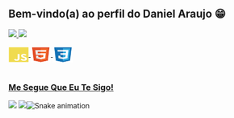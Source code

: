 ## Bem-vindo(a) ao perfil do Daniel Araujo 😁
 <div>
  <a href="https://github.com/Daniiiel-araujo">
  <img height="180em" src="https://github-readme-stats.vercel.app/api?username=Daniiiel-araujo&show_icons=true&theme=dracula&include_all_commits=true&count_private=true"/>
  <img height="180em" src="https://github-readme-stats.vercel.app/api/top-langs/?username=Daniiiel-araujo&layout=compact&langs_count=6&theme=tokyonight"/>
</div>
<div style="display: inline_block"><br>
  <img align="center" alt="Js" height="30" width="40" src="https://raw.githubusercontent.com/devicons/devicon/master/icons/javascript/javascript-plain.svg">
  <img align="center" alt="HTML" height="30" width="40" src="https://raw.githubusercontent.com/devicons/devicon/master/icons/html5/html5-original.svg">
  <img align="center" alt="CSS" height="30" width="40" src="https://raw.githubusercontent.com/devicons/devicon/master/icons/css3/css3-original.svg">
</div>

 <br>

  ### Me Segue Que Eu Te Sigo!

<div> 
  <a href="https://instagram.com/daniiiel_araujo" target="_blank"><img src="https://img.shields.io/badge/-Instagram-%23E4405F?style=for-the-badge&logo=instagram&logoColor=white" target="_blank"></a>
  <a href = "mailto:mattdaniiiel@gmail.com"><img src="https://img.shields.io/badge/-Gmail-%23333?style=for-the-badge&logo=gmail&logoColor=white" target="_blank"></a
 
  ![Snake animation](https://github.com/devemdobro/devemdobro/blob/output/github-contribution-grid-snake.svg)
</div>
